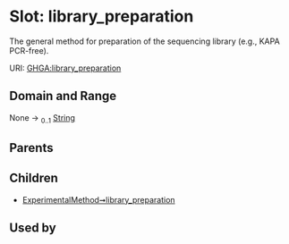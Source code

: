 
# Slot: library_preparation


The general method for preparation of the sequencing library (e.g., KAPA PCR-free).

URI: [GHGA:library_preparation](https://w3id.org/GHGA/library_preparation)


## Domain and Range

None &#8594;  <sub>0..1</sub> [String](types/String.md)

## Parents


## Children

 *  [ExperimentalMethod➞library_preparation](ExperimentalMethod_library_preparation.md)

## Used by

